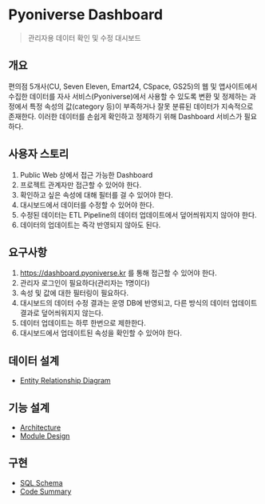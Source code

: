 # Pyoniverse Dashboard
> 관리자용 데이터 확인 및 수정 대시보드
## 개요
편의점 5개사(CU, Seven Eleven, Emart24, CSpace, GS25)의 웹 및 앱사이트에서 수집한 데이터를 자사 서비스(Pyoniverse)에서 사용할 수 있도록 변환 및 정제하는 과정에서 특정 속성의 값(category 등)이 부족하거나 잘못 분류된 데이터가 지속적으로 존재한다. 이러한 데이터를 손쉽게 확인하고 정제하기 위해 Dashboard 서비스가 필요하다.
## 사용자 스토리
1. Public Web 상에서 접근 가능한 Dashboard
2. 프로젝트 관계자만 접근할 수 있어야 한다.
3. 확인하고 싶은 속성에 대해 필터를 걸 수 있어야 한다.
4. 대시보드에서 데이터를 수정할 수 있어야 한다.
5. 수정된 데이터는 ETL Pipeline의 데이터 업데이트에서 덮어씌워지지 않아야 한다.
6. 데이터의 업데이트는 즉각 반영되지 않아도 된다.
## 요구사항
1. https://dashboard.pyoniverse.kr 를 통해 접근할 수 있어야 한다.
2. 관리자 로그인이 필요하다(관리자는 1명이다)
3. 속성 및 값에 대한 필터링이 필요하다.
4. 대시보드의 데이터 수정 결과는 운영 DB에 반영되고, 다른 방식의 데이터 업데이트 결과로 덮어씌워지지 않는다.
5. 데이터 업데이트는 하루 한번으로 제한한다.
6. 대시보드에서 업데이트된 속성을 확인할 수 있어야 한다.
## 데이터 설계
- [Entity Relationship Diagram](doc/erd.md)
## 기능 설계
- [Architecture](doc/architecture.md)
- [Module Design](doc/module.md)
## 구현
- [SQL Schema](database/schema.sql)
- [Code Summary](doc/implementation.md)

